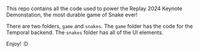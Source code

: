 This repo contains all the code used to power the Replay 2024 Keynote Demonstation, the most durable game of Snake ever! 

There are two folders, `game` and `snakes`. The `game` folder has the code for the Temporal backend. The `snakes` folder has all of the UI elements. 

Enjoy! :D 
